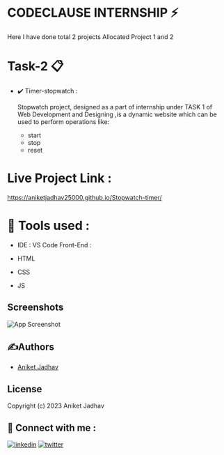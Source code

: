 
# CODECLAUSE INTERNSHIP ⚡️

Here I have done total 2 projects Allocated Project 1 and 2

 
 
# Task-2 📋
- ✔️ Timer-stopwatch : 

    Stopwatch project, designed as a part of internship under TASK 1 of Web Development and Designing ,is a dynamic website which can be used to perform operations like:
        
    - start 
    - stop
    - reset 

# Live Project Link : 
https://aniketjadhav25000.github.io/Stopwatch-timer/
# 📓 Tools used : 
- IDE : VS Code Front-End :

- HTML

- CSS

- JS
## Screenshots

![App Screenshot](https://user-images.githubusercontent.com/86287078/234951934-b72a7f22-4b28-444e-ac2a-d7795bd1176c.png)


## ✍Authors

- [Aniket Jadhav](https://github.com/aniketjadhav25000)


## License

Copyright (c) 2023 Aniket Jadhav


## 🔗 Connect with me : 

[![linkedin](https://img.shields.io/badge/linkedin-0A66C2?style=for-the-badge&logo=linkedin&logoColor=white)](https://www.linkedin.com/in/aniket-jadhav-a72466236/)
[![twitter](https://img.shields.io/badge/twitter-1DA1F2?style=for-the-badge&logo=twitter&logoColor=white)](https://twitter.com/AniketJ41903041)

